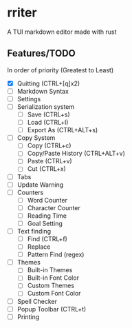 # rriter

A TUI markdown editor made with rust

## Features/TODO

In order of priority (Greatest to Least)

- [x] Quitting  (CTRL+[q]x2)
- [ ] Markdown Syntax
- [ ] Settings
- [ ] Serialization system
  - [ ] Save  (CTRL+s)
  - [ ] Load  (CTRL+l)
  - [ ] Export As  (CTRL+ALT+s)
- [ ] Copy System
  - [ ] Copy  (CTRL+c)
  - [ ] Copy/Paste History  (CTRL+ALT+v)
  - [ ] Paste  (CTRL+v)
  - [ ] Cut  (CTRL+x)
- [ ] Tabs
- [ ] Update Warning
- [ ] Counters
  - [ ] Word Counter
  - [ ] Character Counter
  - [ ] Reading Time
  - [ ] Goal Setting
- [ ] Text finding
  - [ ] Find  (CTRL+f)
  - [ ] Replace
  - [ ] Pattern Find (regex)
- [ ] Themes
  - [ ] Built-in Themes
  - [ ] Built-in Font Color
  - [ ] Custom Themes
  - [ ] Custom Font Color
- [ ] Spell Checker
- [ ] Popup Toolbar  (CTRL+t)
- [ ] Printing
